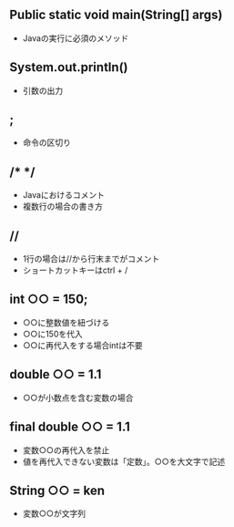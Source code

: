 ## Public static void main(String[] args)
- Javaの実行に必須のメソッド
## System.out.println()
- 引数の出力
## ;
- 命令の区切り
## /*  */
- Javaにおけるコメント
- 複数行の場合の書き方
## //
- 1行の場合は//から行末までがコメント
- ショートカットキーはctrl + /
## int ○○ = 150;
- ○○に整数値を紐づける
- ○○に150を代入
- ○○に再代入をする場合intは不要
## double ○○ = 1.1
- ○○が小数点を含む変数の場合
## final double ○○ = 1.1
- 変数○○の再代入を禁止
- 値を再代入できない変数は「定数」。○○を大文字で記述
## String ○○ = ken
- 変数○○が文字列
